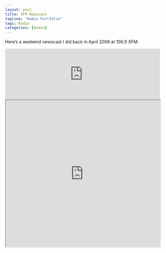 ```yaml
---
layout: post
title: XFM Newscast 
tagline: "Radio Portfolio"
tags: Radio
categories: [Audio]
---
```


Here’s a weekend newscast I did back in April 2008 at 106.9 XFM.

<iframe width="100%" height="166" scrolling="no" frameborder="no" src="https://w.soundcloud.com/player/?url=https%3A//api.soundcloud.com/tracks/35918514&amp;color=ff5500&amp;auto_play=false&amp;hide_related=false&amp;show_comments=true&amp;show_user=true&amp;show_reposts=false"></iframe>

<iframe src="https://www.google.com/maps/d/u/0/embed?mid=zdH-SkRn2_l4.kBWeBe6anP2k" width="100%" height="480"></iframe>



